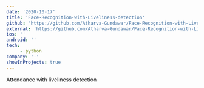```yaml
---
date: '2020-10-17'
title: 'Face-Recognition-with-Liveliness-detection'
github: 'https://github.com/Atharva-Gundawar/Face-Recognition-with-Liveliness-detection'
external: 'https://github.com/Atharva-Gundawar/Face-Recognition-with-Liveliness-detection'
ios: ''
android: ''
tech: 
     - python
company: '-'
showInProjects: true
---
```


Attendance with liveliness detection 
